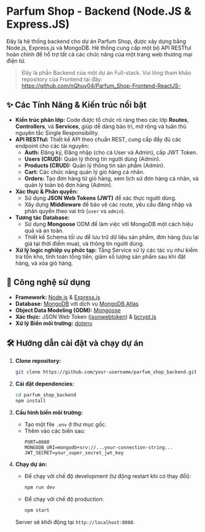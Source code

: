 # Parfum Shop - Backend (Node.JS & Express.JS)

Đây là hệ thống backend cho dự án Parfum Shop, được xây dựng bằng Node.js, Express.js và MongoDB. Hệ thống cung cấp một bộ API RESTful hoàn chỉnh để hỗ trợ tất cả các chức năng của một trang web thương mại điện tử.

> Đây là phần Backend của một dự án Full-stack. Vui lòng tham khảo repository của Frontend tại đây: https://github.com/nQhuy04/Parfum_Shop-Frontend-ReactJS-

## ✨ Các Tính Năng & Kiến trúc nổi bật

- **Kiến trúc phân lớp:** Code được tổ chức rõ ràng theo các lớp **Routes**, **Controllers**, và **Services**, giúp dễ dàng bảo trì, mở rộng và tuân thủ nguyên tắc Single Responsibility.
- **API RESTful:** Thiết kế API theo chuẩn REST, cung cấp đầy đủ các endpoint cho các tài nguyên:
  - **Auth:** Đăng ký, Đăng nhập (cho cả User và Admin), cấp JWT Token.
  - **Users (CRUD):** Quản lý thông tin người dùng (Admin).
  - **Products (CRUD):** Quản lý thông tin sản phẩm (Admin).
  - **Cart:** Các chức năng quản lý giỏ hàng cá nhân.
  - **Orders:** Tạo đơn hàng từ giỏ hàng, xem lịch sử đơn hàng cá nhân, và quản lý toàn bộ đơn hàng (Admin).
- **Xác thực & Phân quyền:**
  - Sử dụng **JSON Web Tokens (JWT)** để xác thực người dùng.
  - Xây dựng **Middleware** để bảo vệ các route, yêu cầu đăng nhập và phân quyền theo vai trò (`user` vs `admin`).
- **Tương tác Database:**
  - Sử dụng **Mongoose** ODM để làm việc với MongoDB một cách hiệu quả và an toàn.
  - Thiết kế Schema tối ưu để lưu trữ dữ liệu sản phẩm, đơn hàng (lưu lại giá tại thời điểm mua), và thông tin người dùng.
- **Xử lý logic nghiệp vụ phức tạp:** Tầng Service xử lý các tác vụ như kiểm tra tồn kho, tính toán tổng tiền, giảm số lượng sản phẩm sau khi đặt hàng, và xóa giỏ hàng.

## 🚀 Công nghệ sử dụng

- **Framework:** [Node.js](https://nodejs.org/) & [Express.js](https://expressjs.com/)
- **Database:** [MongoDB](https://www.mongodb.com/) với dịch vụ [MongoDB Atlas](https://www.mongodb.com/cloud/atlas)
- **Object Data Modeling (ODM):** [Mongoose](https://mongoosejs.com/)
- **Xác thực:** JSON Web Token ([jsonwebtoken](https://github.com/auth0/node-jsonwebtoken)) & [bcrypt.js](https://github.com/kelektiv/node.bcrypt.js)
- **Xử lý Biến môi trường:** [dotenv](https://github.com/motdotla/dotenv)

## 🛠️ Hướng dẫn cài đặt và chạy dự án

1. **Clone repository:**
   ```bash
   git clone https://github.com/your-username/parfum_shop_backend.git
   ```

2. **Cài đặt dependencies:**
   ```bash
   cd parfum_shop_backend
   npm install
   ```

3. **Cấu hình biến môi trường:**
   - Tạo một file `.env` ở thư mục gốc.
   - Thêm vào các biến sau:
     ```
     PORT=8080
     MONGODB_URI=mongodb+srv://...your-connection-string...
     JWT_SECRET=your_super_secret_jwt_key
     ```

4. **Chạy dự án:**
   - Để chạy với chế độ development (tự động restart khi có thay đổi):
     ```bash
     npm run dev
     ```
   - Để chạy với chế độ production:
     ```bash
     npm start
     ```
   Server sẽ khởi động tại `http://localhost:8080`.
